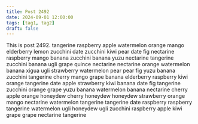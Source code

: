 ```yaml
---
title: Post 2492
date: 2024-09-01 12:00:00
tags: [tag1, tag2]
draft: false
---
```

This is post 2492.
tangerine
raspberry
apple
watermelon
orange
mango
elderberry
lemon
zucchini
date
zucchini
kiwi
pear
date
fig
nectarine
raspberry
mango
banana
zucchini
banana
yuzu
nectarine
tangerine
zucchini
banana
ugli
grape
quince
nectarine
nectarine
orange
watermelon
banana
xigua
ugli
strawberry
watermelon
pear
pear
fig
yuzu
banana
zucchini
tangerine
cherry
mango
grape
banana
elderberry
raspberry
kiwi
orange
tangerine
date
apple
strawberry
kiwi
banana
date
fig
tangerine
zucchini
orange
grape
yuzu
banana
watermelon
banana
nectarine
cherry
apple
orange
honeydew
cherry
honeydew
honeydew
strawberry
orange
mango
nectarine
watermelon
tangerine
tangerine
date
raspberry
raspberry
tangerine
watermelon
ugli
honeydew
ugli
zucchini
raspberry
apple
kiwi
grape
grape
nectarine
tangerine
